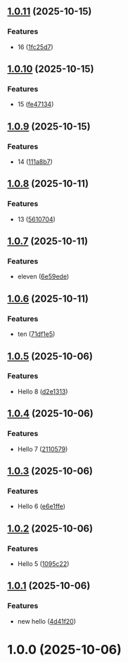 ## [1.0.11](https://github.com/cloud-copilot/publishing/compare/v1.0.10...v1.0.11) (2025-10-15)


### Features

* 16 ([1fc25d7](https://github.com/cloud-copilot/publishing/commit/1fc25d72bf9dc1eaebb9e1ab9f54e5b72702bead))

## [1.0.10](https://github.com/cloud-copilot/publishing/compare/v1.0.9...v1.0.10) (2025-10-15)


### Features

* 15 ([fe47134](https://github.com/cloud-copilot/publishing/commit/fe47134f8158ef89c1b0f1f78b422117aad920d2))

## [1.0.9](https://github.com/cloud-copilot/publishing/compare/v1.0.8...v1.0.9) (2025-10-15)


### Features

* 14 ([111a8b7](https://github.com/cloud-copilot/publishing/commit/111a8b7975acc8c09b64b736a20d453408471963))

## [1.0.8](https://github.com/cloud-copilot/publishing/compare/v1.0.7...v1.0.8) (2025-10-11)


### Features

* 13 ([5610704](https://github.com/cloud-copilot/publishing/commit/5610704ce162d8ff4b39df997fba67c2ee6e1fc2))

## [1.0.7](https://github.com/cloud-copilot/publishing/compare/v1.0.6...v1.0.7) (2025-10-11)


### Features

* eleven ([6e59ede](https://github.com/cloud-copilot/publishing/commit/6e59edef64966ba8b3ac11b1ab88a75d484ee4a3))

## [1.0.6](https://github.com/cloud-copilot/publishing/compare/v1.0.5...v1.0.6) (2025-10-11)


### Features

* ten ([71df1e5](https://github.com/cloud-copilot/publishing/commit/71df1e5c0069a1dd0dbb9cf30c781b66a58e512a))

## [1.0.5](https://github.com/cloud-copilot/publishing/compare/v1.0.4...v1.0.5) (2025-10-06)


### Features

* Hello 8 ([d2e1313](https://github.com/cloud-copilot/publishing/commit/d2e1313c920dd2d09e7a6a1e0ba6f9c4577b22f1))

## [1.0.4](https://github.com/cloud-copilot/publishing/compare/v1.0.3...v1.0.4) (2025-10-06)


### Features

* Hello 7 ([2110579](https://github.com/cloud-copilot/publishing/commit/2110579e6e4a3bcdee4977a86e56b4efd1d5ed6f))

## [1.0.3](https://github.com/cloud-copilot/publishing/compare/v1.0.2...v1.0.3) (2025-10-06)


### Features

* Hello 6 ([e6e1ffe](https://github.com/cloud-copilot/publishing/commit/e6e1ffeb919ddc764315e6d076575c9fbd031abf))

## [1.0.2](https://github.com/cloud-copilot/publishing/compare/v1.0.1...v1.0.2) (2025-10-06)


### Features

* Hello 5 ([1095c22](https://github.com/cloud-copilot/publishing/commit/1095c2244e6d6cd7652f4c31c804207cd1754860))

## [1.0.1](https://github.com/cloud-copilot/publishing/compare/v1.0.0...v1.0.1) (2025-10-06)


### Features

* new hello ([4d41f20](https://github.com/cloud-copilot/publishing/commit/4d41f2033ea995656d2bcd77aab01b148b68eb4d))

# 1.0.0 (2025-10-06)
